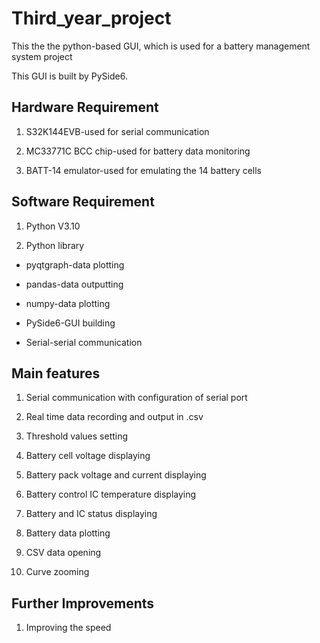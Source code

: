 # Third_year_project
This the the python-based GUI, which is used for a battery management system project

This GUI is built by PySide6.

## Hardware Requirement
1. S32K144EVB-used for serial communication

2. MC33771C BCC chip-used for battery data monitoring

3. BATT-14 emulator-used for emulating the 14 battery cells

## Software Requirement
1. Python V3.10

2. Python library

 * pyqtgraph-data plotting

 * pandas-data outputting

 * numpy-data plotting

 * PySide6-GUI building

 * Serial-serial communication
 
## Main features
1. Serial communication with configuration of serial port

2. Real time data recording and output in .csv

3. Threshold values setting

4. Battery cell voltage displaying

5. Battery pack voltage and current displaying

6. Battery control IC temperature displaying

7. Battery and IC status displaying

8. Battery data plotting

9. CSV data opening

10. Curve zooming

## Further Improvements
1. Improving the speed

